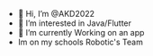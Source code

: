- 👋 Hi, I’m @AKD2022
- 👀 I’m interested in Java/Flutter
- 🌱 I’m currently Working on an app
- Im on my schools Robotic's Team
  
<!---
AKD2022/AK is a ✨ special ✨ repository because its `README.md` (this file) appears on your GitHub profile.
You can click the Preview link to take a look at your changes.
--->
